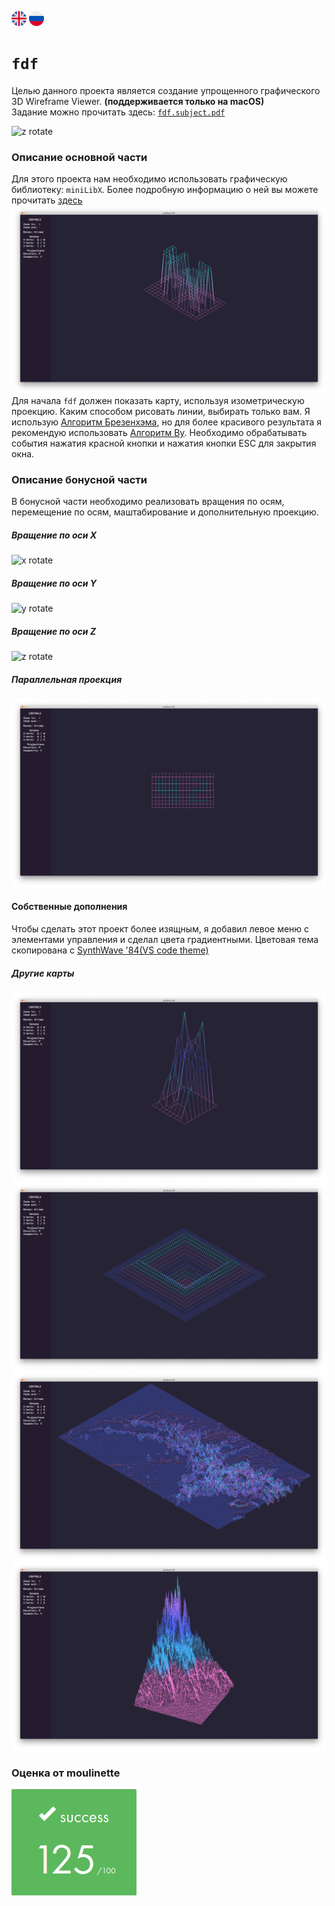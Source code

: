 [![eng](img/eng.png)](README.md) ![ru](img/ru.png)
# `fdf`
Целью данного проекта является создание упрощенного графического 3D Wireframe Viewer.
__(поддерживается только на macOS)__<br>
Задание можно прочитать здесь: [`fdf.subject.pdf`](subject/fdf.subject.pdf)

![z rotate](img/z_rotate.gif)
### Описание основной части
Для этого проекта нам необходимо использовать графическую библиотеку: `miniLibX`.
Более подробную информацию о ней вы можете прочитать [здесь](https://harm-smits.github.io/42docs/libs/minilibx/getting_started.html)
![iso projection](img/iso.png)
Для начала `fdf` должен показать карту, используя изометрическую проекцию.
Каким способом рисовать линии, выбирать только вам. Я использую [Алгоритм Брезенхэма](https://ru.wikipedia.org/wiki/%D0%90%D0%BB%D0%B3%D0%BE%D1%80%D0%B8%D1%82%D0%BC_%D0%91%D1%80%D0%B5%D0%B7%D0%B5%D0%BD%D1%85%D1%8D%D0%BC%D0%B0), но для более красивого результата я рекомендую использовать [Алгоритм Ву](https://ru.wikipedia.org/wiki/%D0%90%D0%BB%D0%B3%D0%BE%D1%80%D0%B8%D1%82%D0%BC_%D0%92%D1%83).
Необходимо обрабатывать события нажатия красной кнопки и нажатия кнопки ESC для закрытия окна.
### Описание бонусной части
В бонусной части необходимо реализовать вращения по осям, перемещение по осям, маштабирование и дополнительную проекцию.
##### Вращение по оси Х
![x rotate](img/x_rotate.gif)
##### Вращение по оси Y
![y rotate](img/y_rotate.gif)
##### Вращение по оси Z
![z rotate](img/z_rotate.gif)
##### Параллельная проекция
![paral](img/paral.png)
#### Собственные дополнения
Чтобы сделать этот проект более изящным, я добавил левое меню с элементами управления и сделал цвета градиентными.
Цветовая тема скопирована с [SynthWave '84(VS code theme)](https://marketplace.visualstudio.com/items?itemName=RobbOwen.synthwave-vscode)
##### Другие карты
![col](img/col.png)
![pylone](img/pylone.png)
![mars](img/mars.png)
![t2](img/t2.png)

### Оценка от moulinette
![125/100](img/125.png)

